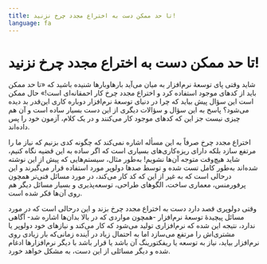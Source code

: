 ```yaml
---
title: تا حد ممکن دست به اختراع مجدد چرخ نزنید!
language: fa
---
```


# تا حد ممکن دست به اختراع مجدد چرخ نزنید!

شاید وقتی پای توسعهٔ نرم‌افزار به میان می‌آید بارهاوبارها شنیده باشید که «تا حد ممکن باید از کدهای موجود استفاده کرد و اختراع مجدد چرخ کار احمقانه‌ای است!» حال ممکن است این سؤال پیش بیاید که چرا در دنیای توسعهٔ نرم‌افزار دوباره‌ کاری این‌قدر بد دیده می‌شود؟ پاسخ به این سؤال و سؤالات دیگری از این دست بسیار ساده است و آن‌ هم چیزی نیست جز این که کدهای موجود کار می‌کنند و در یک کلام، آزمون خود را پس داده‌اند.

اختراع مجدد چرخ صرفاً به این مسأله اشاره نمی‌کند که چگونه کدی بزنیم که نیاز ما را مرتفع سازد بلکه دارای ریزه‌کاری‌های بسیاری است که اگر ساده به این قضیه نگاه کنیم، شاید هیچ‌وقت متوجه آن‌ها نشویم! به‌طور مثال، سیستم‌هایی که پیش از این نوشته شده‌اند به‌طور کامل تست شده و توسط صدها دولوپر مورد استفاده قرار می‌گیرند و این درحالی است که به غیر از این‌ که کد کار می‌کند، در مورد مسائل فنی‌تر همچون پرفورمنس، معماری ساخت، الگوهای طراحی، توسعه‌پذیری و بسیار مسائل دیگر هم روی آن‌ها فکر شده است.

وقتی دولوپری قصد دارد دست به اختراع مجدد چرخ بزند و این درحالی است که در مورد مسائل پیچیدهٔ توسعه‌ٔ نرم‌افزار -همچون مواردی که در بالا بدان‌ها اشاره شد- آگاهی ندارد، نتیجه این شده که نرم‌افزاری تولید می‌شود که کار می‌کند و نیازهای خود دولوپر یا مشتری‌اش را مرتفع می‌سازد اما به احتمال زیاد در آینده زمانی‌که بار زیادی روی نرم‌افزار بیاید، نیاز به توسعه یا ریفکتورینگ آن باشد یا قرار باشد با دیگر نرم‌افزارها ادغام شده و دیگر مسائلی از این دست، به مشکل خواهد خورد.

